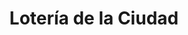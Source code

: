 ---
title: "Lotería de la Ciudad"
url: /ciudad-autonoma-de-buenos-aires/loteria-de-la-ciudad-alvarez-jonte-3/
shop: lotería
---